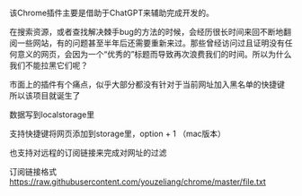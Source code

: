 ###  

该Chrome插件主要是借助于ChatGPT来辅助完成开发的。

在搜索资源，或者查找解决棘手bug的方法的时候，会经历很长时间来回不断地翻阅一些网站，有的问题甚至半年后还需要重新来过。那些曾经访问过且证明没有任何意义的网页，会因为一个“优秀的”标题而导致再次浪费我们的时间。所以为什么我们不能拉黑它们呢？

市面上的插件有个痛点，似乎大部分都没有针对于当前网址加入黑名单的快捷键 所以该项目就诞生了

数据写到localstorage里

支持快捷键将网页添加到storage里，option + 1 （mac版本）

也支持对远程的订阅链接来完成对网址的过滤

订阅链接格式 https://raw.githubusercontent.com/youzeliang/chrome/master/file.txt
